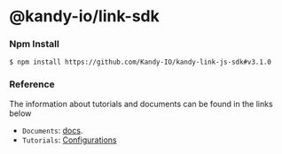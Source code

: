 @kandy-io/link-sdk
========

### Npm Install

`$ npm install https://github.com/Kandy-IO/kandy-link-js-sdk#v3.1.0`

### Reference

The information about tutorials and documents can be found in the links below

* `Documents`: [docs](https://kandy-io.github.io/kandy-link-js-sdk/docs).
* `Tutorials`:  [Configurations](https://kandy-io.github.io/kandy-link-js-sdk/tutorials/#/Configurations)





